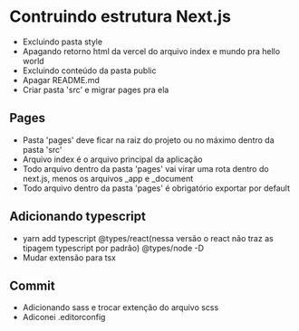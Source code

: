 # Contruindo estrutura Next.js
* Excluindo pasta style
* Apagando retorno html da vercel do arquivo index e mundo pra hello world
* Excluindo conteúdo da pasta public
* Apagar README.md
* Criar pasta 'src' e migrar pages pra ela 


## Pages
* Pasta 'pages' deve ficar na raiz do projeto ou no máximo dentro da pasta 'src'
* Arquivo index é o arquivo principal da aplicação
* Todo arquivo dentro da pasta 'pages' vai virar uma rota dentro do next.js, menos os arquivos _app e _document
* Todo arquivo dentro da pasta 'pages' é obrigatório exportar por default

## Adicionando typescript
* yarn add typescript @types/react(nessa versão o react não traz as tipagem typescript por padrão) @types/node -D
* Mudar extensão para tsx

## Commit
* Adicionando sass e trocar extenção do arquivo scss
* Adiconei .editorconfig